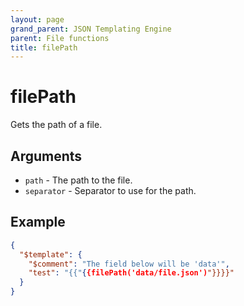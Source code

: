 ```yaml
---
layout: page
grand_parent: JSON Templating Engine
parent: File functions
title: filePath
---
```


# filePath

Gets the path of a file.
## Arguments

- `path` - The path to the file.
- `separator` - Separator to use for the path.

## Example

```json
{
  "$template": {
    "$comment": "The field below will be 'data'",
    "test": "{{"{{filePath('data/file.json')"}}}}"
  }
}
```
